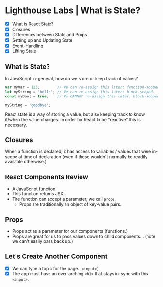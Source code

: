 # Lighthouse Labs | What is State?

* [X] What is React State?
* [X] Closures
* [X] Differences between State and Props
* [X] Setting up and Updating State
* [X] Event-Handling
* [X] Lifting State

## What is State?

In JavaScript in-general, how do we store or keep track of values?

```js
var myVar = 123;        // We can re-assign this later; function-scoped.
let myString = 'hello'; // We can re-assign this later; block-scoped.
const myBool = true;    // We CANNOT re-assign this later; block-scoped.
```

```js
myString = 'goodbye';
```

React state is a way of storing a value, but also keeping track to know if/when the value changes. In order for React to be "reactive" this is necessary.

## Closures

When a function is declared, it has access to variables / values that were in-scope at time of declaration (even if these wouldn't normally be readily available otherwise.)

## React Components Review

* A JavaScript function.
* This function returns JSX.
* The function can accept a parameter, we call `props`.
    * Props are traditionally an object of key-value pairs.

## Props

* Props act as a parameter for our components (functions.)
* Props are great for us to pass values down to child components... (note we can't easily pass back up.)

## Let's Create Another Component

* [X] We can type a topic for the page. (`<input>`)
* [X] The app must have an over-arching `<h1>` that stays in-sync with this `<input>`.
